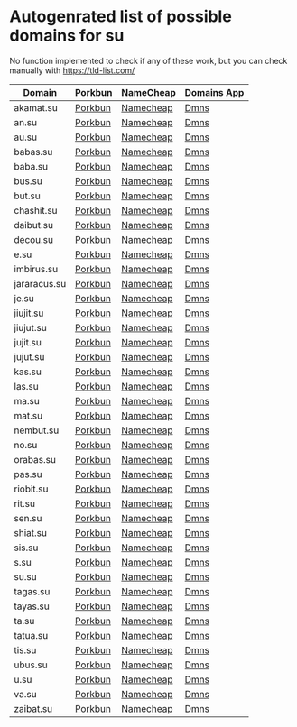 # Autogenrated list of possible domains for su

No function implemented to check if any of these work, but you can check manually with https://tld-list.com/

| Domain | Porkbun | NameCheap | Domains App |
|---|---|---|---|
| akamat.su | [Porkbun](https://porkbun.com/checkout/search?prb=e814663da1&tlds=&idnLanguage=&search=search&q=akamat.su) | [Namecheap](https://www.namecheap.com/domains/registration/results/?domain=akamat.su) | [Dmns](https://dmns.app/domains?q=akamat.su) |
| an.su | [Porkbun](https://porkbun.com/checkout/search?prb=e814663da1&tlds=&idnLanguage=&search=search&q=an.su) | [Namecheap](https://www.namecheap.com/domains/registration/results/?domain=an.su) | [Dmns](https://dmns.app/domains?q=an.su) |
| au.su | [Porkbun](https://porkbun.com/checkout/search?prb=e814663da1&tlds=&idnLanguage=&search=search&q=au.su) | [Namecheap](https://www.namecheap.com/domains/registration/results/?domain=au.su) | [Dmns](https://dmns.app/domains?q=au.su) |
| babas.su | [Porkbun](https://porkbun.com/checkout/search?prb=e814663da1&tlds=&idnLanguage=&search=search&q=babas.su) | [Namecheap](https://www.namecheap.com/domains/registration/results/?domain=babas.su) | [Dmns](https://dmns.app/domains?q=babas.su) |
| baba.su | [Porkbun](https://porkbun.com/checkout/search?prb=e814663da1&tlds=&idnLanguage=&search=search&q=baba.su) | [Namecheap](https://www.namecheap.com/domains/registration/results/?domain=baba.su) | [Dmns](https://dmns.app/domains?q=baba.su) |
| bus.su | [Porkbun](https://porkbun.com/checkout/search?prb=e814663da1&tlds=&idnLanguage=&search=search&q=bus.su) | [Namecheap](https://www.namecheap.com/domains/registration/results/?domain=bus.su) | [Dmns](https://dmns.app/domains?q=bus.su) |
| but.su | [Porkbun](https://porkbun.com/checkout/search?prb=e814663da1&tlds=&idnLanguage=&search=search&q=but.su) | [Namecheap](https://www.namecheap.com/domains/registration/results/?domain=but.su) | [Dmns](https://dmns.app/domains?q=but.su) |
| chashit.su | [Porkbun](https://porkbun.com/checkout/search?prb=e814663da1&tlds=&idnLanguage=&search=search&q=chashit.su) | [Namecheap](https://www.namecheap.com/domains/registration/results/?domain=chashit.su) | [Dmns](https://dmns.app/domains?q=chashit.su) |
| daibut.su | [Porkbun](https://porkbun.com/checkout/search?prb=e814663da1&tlds=&idnLanguage=&search=search&q=daibut.su) | [Namecheap](https://www.namecheap.com/domains/registration/results/?domain=daibut.su) | [Dmns](https://dmns.app/domains?q=daibut.su) |
| decou.su | [Porkbun](https://porkbun.com/checkout/search?prb=e814663da1&tlds=&idnLanguage=&search=search&q=decou.su) | [Namecheap](https://www.namecheap.com/domains/registration/results/?domain=decou.su) | [Dmns](https://dmns.app/domains?q=decou.su) |
| e.su | [Porkbun](https://porkbun.com/checkout/search?prb=e814663da1&tlds=&idnLanguage=&search=search&q=e.su) | [Namecheap](https://www.namecheap.com/domains/registration/results/?domain=e.su) | [Dmns](https://dmns.app/domains?q=e.su) |
| imbirus.su | [Porkbun](https://porkbun.com/checkout/search?prb=e814663da1&tlds=&idnLanguage=&search=search&q=imbirus.su) | [Namecheap](https://www.namecheap.com/domains/registration/results/?domain=imbirus.su) | [Dmns](https://dmns.app/domains?q=imbirus.su) |
| jararacus.su | [Porkbun](https://porkbun.com/checkout/search?prb=e814663da1&tlds=&idnLanguage=&search=search&q=jararacus.su) | [Namecheap](https://www.namecheap.com/domains/registration/results/?domain=jararacus.su) | [Dmns](https://dmns.app/domains?q=jararacus.su) |
| je.su | [Porkbun](https://porkbun.com/checkout/search?prb=e814663da1&tlds=&idnLanguage=&search=search&q=je.su) | [Namecheap](https://www.namecheap.com/domains/registration/results/?domain=je.su) | [Dmns](https://dmns.app/domains?q=je.su) |
| jiujit.su | [Porkbun](https://porkbun.com/checkout/search?prb=e814663da1&tlds=&idnLanguage=&search=search&q=jiujit.su) | [Namecheap](https://www.namecheap.com/domains/registration/results/?domain=jiujit.su) | [Dmns](https://dmns.app/domains?q=jiujit.su) |
| jiujut.su | [Porkbun](https://porkbun.com/checkout/search?prb=e814663da1&tlds=&idnLanguage=&search=search&q=jiujut.su) | [Namecheap](https://www.namecheap.com/domains/registration/results/?domain=jiujut.su) | [Dmns](https://dmns.app/domains?q=jiujut.su) |
| jujit.su | [Porkbun](https://porkbun.com/checkout/search?prb=e814663da1&tlds=&idnLanguage=&search=search&q=jujit.su) | [Namecheap](https://www.namecheap.com/domains/registration/results/?domain=jujit.su) | [Dmns](https://dmns.app/domains?q=jujit.su) |
| jujut.su | [Porkbun](https://porkbun.com/checkout/search?prb=e814663da1&tlds=&idnLanguage=&search=search&q=jujut.su) | [Namecheap](https://www.namecheap.com/domains/registration/results/?domain=jujut.su) | [Dmns](https://dmns.app/domains?q=jujut.su) |
| kas.su | [Porkbun](https://porkbun.com/checkout/search?prb=e814663da1&tlds=&idnLanguage=&search=search&q=kas.su) | [Namecheap](https://www.namecheap.com/domains/registration/results/?domain=kas.su) | [Dmns](https://dmns.app/domains?q=kas.su) |
| las.su | [Porkbun](https://porkbun.com/checkout/search?prb=e814663da1&tlds=&idnLanguage=&search=search&q=las.su) | [Namecheap](https://www.namecheap.com/domains/registration/results/?domain=las.su) | [Dmns](https://dmns.app/domains?q=las.su) |
| ma.su | [Porkbun](https://porkbun.com/checkout/search?prb=e814663da1&tlds=&idnLanguage=&search=search&q=ma.su) | [Namecheap](https://www.namecheap.com/domains/registration/results/?domain=ma.su) | [Dmns](https://dmns.app/domains?q=ma.su) |
| mat.su | [Porkbun](https://porkbun.com/checkout/search?prb=e814663da1&tlds=&idnLanguage=&search=search&q=mat.su) | [Namecheap](https://www.namecheap.com/domains/registration/results/?domain=mat.su) | [Dmns](https://dmns.app/domains?q=mat.su) |
| nembut.su | [Porkbun](https://porkbun.com/checkout/search?prb=e814663da1&tlds=&idnLanguage=&search=search&q=nembut.su) | [Namecheap](https://www.namecheap.com/domains/registration/results/?domain=nembut.su) | [Dmns](https://dmns.app/domains?q=nembut.su) |
| no.su | [Porkbun](https://porkbun.com/checkout/search?prb=e814663da1&tlds=&idnLanguage=&search=search&q=no.su) | [Namecheap](https://www.namecheap.com/domains/registration/results/?domain=no.su) | [Dmns](https://dmns.app/domains?q=no.su) |
| orabas.su | [Porkbun](https://porkbun.com/checkout/search?prb=e814663da1&tlds=&idnLanguage=&search=search&q=orabas.su) | [Namecheap](https://www.namecheap.com/domains/registration/results/?domain=orabas.su) | [Dmns](https://dmns.app/domains?q=orabas.su) |
| pas.su | [Porkbun](https://porkbun.com/checkout/search?prb=e814663da1&tlds=&idnLanguage=&search=search&q=pas.su) | [Namecheap](https://www.namecheap.com/domains/registration/results/?domain=pas.su) | [Dmns](https://dmns.app/domains?q=pas.su) |
| riobit.su | [Porkbun](https://porkbun.com/checkout/search?prb=e814663da1&tlds=&idnLanguage=&search=search&q=riobit.su) | [Namecheap](https://www.namecheap.com/domains/registration/results/?domain=riobit.su) | [Dmns](https://dmns.app/domains?q=riobit.su) |
| rit.su | [Porkbun](https://porkbun.com/checkout/search?prb=e814663da1&tlds=&idnLanguage=&search=search&q=rit.su) | [Namecheap](https://www.namecheap.com/domains/registration/results/?domain=rit.su) | [Dmns](https://dmns.app/domains?q=rit.su) |
| sen.su | [Porkbun](https://porkbun.com/checkout/search?prb=e814663da1&tlds=&idnLanguage=&search=search&q=sen.su) | [Namecheap](https://www.namecheap.com/domains/registration/results/?domain=sen.su) | [Dmns](https://dmns.app/domains?q=sen.su) |
| shiat.su | [Porkbun](https://porkbun.com/checkout/search?prb=e814663da1&tlds=&idnLanguage=&search=search&q=shiat.su) | [Namecheap](https://www.namecheap.com/domains/registration/results/?domain=shiat.su) | [Dmns](https://dmns.app/domains?q=shiat.su) |
| sis.su | [Porkbun](https://porkbun.com/checkout/search?prb=e814663da1&tlds=&idnLanguage=&search=search&q=sis.su) | [Namecheap](https://www.namecheap.com/domains/registration/results/?domain=sis.su) | [Dmns](https://dmns.app/domains?q=sis.su) |
| s.su | [Porkbun](https://porkbun.com/checkout/search?prb=e814663da1&tlds=&idnLanguage=&search=search&q=s.su) | [Namecheap](https://www.namecheap.com/domains/registration/results/?domain=s.su) | [Dmns](https://dmns.app/domains?q=s.su) |
| su.su | [Porkbun](https://porkbun.com/checkout/search?prb=e814663da1&tlds=&idnLanguage=&search=search&q=su.su) | [Namecheap](https://www.namecheap.com/domains/registration/results/?domain=su.su) | [Dmns](https://dmns.app/domains?q=su.su) |
| tagas.su | [Porkbun](https://porkbun.com/checkout/search?prb=e814663da1&tlds=&idnLanguage=&search=search&q=tagas.su) | [Namecheap](https://www.namecheap.com/domains/registration/results/?domain=tagas.su) | [Dmns](https://dmns.app/domains?q=tagas.su) |
| tayas.su | [Porkbun](https://porkbun.com/checkout/search?prb=e814663da1&tlds=&idnLanguage=&search=search&q=tayas.su) | [Namecheap](https://www.namecheap.com/domains/registration/results/?domain=tayas.su) | [Dmns](https://dmns.app/domains?q=tayas.su) |
| ta.su | [Porkbun](https://porkbun.com/checkout/search?prb=e814663da1&tlds=&idnLanguage=&search=search&q=ta.su) | [Namecheap](https://www.namecheap.com/domains/registration/results/?domain=ta.su) | [Dmns](https://dmns.app/domains?q=ta.su) |
| tatua.su | [Porkbun](https://porkbun.com/checkout/search?prb=e814663da1&tlds=&idnLanguage=&search=search&q=tatua.su) | [Namecheap](https://www.namecheap.com/domains/registration/results/?domain=tatua.su) | [Dmns](https://dmns.app/domains?q=tatua.su) |
| tis.su | [Porkbun](https://porkbun.com/checkout/search?prb=e814663da1&tlds=&idnLanguage=&search=search&q=tis.su) | [Namecheap](https://www.namecheap.com/domains/registration/results/?domain=tis.su) | [Dmns](https://dmns.app/domains?q=tis.su) |
| ubus.su | [Porkbun](https://porkbun.com/checkout/search?prb=e814663da1&tlds=&idnLanguage=&search=search&q=ubus.su) | [Namecheap](https://www.namecheap.com/domains/registration/results/?domain=ubus.su) | [Dmns](https://dmns.app/domains?q=ubus.su) |
| u.su | [Porkbun](https://porkbun.com/checkout/search?prb=e814663da1&tlds=&idnLanguage=&search=search&q=u.su) | [Namecheap](https://www.namecheap.com/domains/registration/results/?domain=u.su) | [Dmns](https://dmns.app/domains?q=u.su) |
| va.su | [Porkbun](https://porkbun.com/checkout/search?prb=e814663da1&tlds=&idnLanguage=&search=search&q=va.su) | [Namecheap](https://www.namecheap.com/domains/registration/results/?domain=va.su) | [Dmns](https://dmns.app/domains?q=va.su) |
| zaibat.su | [Porkbun](https://porkbun.com/checkout/search?prb=e814663da1&tlds=&idnLanguage=&search=search&q=zaibat.su) | [Namecheap](https://www.namecheap.com/domains/registration/results/?domain=zaibat.su) | [Dmns](https://dmns.app/domains?q=zaibat.su) |
